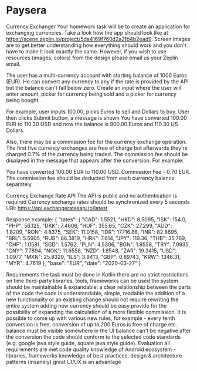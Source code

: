# Paysera
Currency Exchanger
Your homework task will be to create an application for exchanging currencies. Take a look how the app should look like at https://scene.zeplin.io/project/5da4169f760d2a2fb4b2ead9. Screen images are to get better understanding how everything should work and you don't have to make it look exactly the same. However, if you wish to use resources (images, colors) from the design please email us your Zeplin email.

The user has a multi-currency account with starting balance of 1000 Euros (EUR). He can convert any currency to any if the rate is provided by the API but the balance can't fall below zero. Create an input where the user will enter amount, picker for currency being sold and a picker for currency being bought.

For example, user inputs 100.00, picks Euros to sell and Dollars to buy. User then clicks Submit button, a message is shown You have converted 100.00 EUR to 110.30 USD and now the balance is 900.00 Euros and 110.30 US Dollars.

Also, there may be a commission fee for the currency exchange operation. The first five currency exchanges are free of charge but afterwards they're charged 0.7% of the currency being traded. The commission fee should be displayed in the message that appears after the conversion. For example:

You have converted 100.00 EUR to 110.00 USD. Commission Fee - 0.70 EUR.
The commission fee should be deducted from each currency balance separately.

Currency Exchange Rate API
The API is public and no authentication is required
Currency exchange rates should be synchronized every 5 seconds
URI: https://api.exchangeratesapi.io/latest

Response example:
{
  "rates": {
    "CAD": 1.5521,
    "HKD": 8.5095,
    "ISK": 154.0,
    "PHP": 56.125,
    "DKK": 7.4606,
    "HUF": 355.65,
    "CZK": 27.299,
    "AUD": 1.8209,
    "RON": 4.8375,
    "SEK": 11.0158,
    "IDR": 17716.88,
    "INR": 82.8695,
    "BRL": 5.5905,
    "RUB": 86.3819,
    "HRK": 7.614,
    "JPY": 119.36,
    "THB": 35.769,
    "CHF": 1.0581,
    "SGD": 1.5762,
    "PLN": 4.5306,
    "BGN": 1.9558,
    "TRY": 7.0935,
    "CNY": 7.7894,
    "NOK": 11.6558,
    "NZD": 1.8548,
    "ZAR": 19.3415,
    "USD": 1.0977,
    "MXN": 25.8329,
    "ILS": 3.9413,
    "GBP": 0.89743,
    "KRW": 1346.31,
    "MYR": 4.7619
  },
  "base": "EUR",
  "date": "2020-03-27"
}

Requirements
the task must be done in Kotlin
there are no strict restrictions on time
third-party libraries, tools, frameworks can be used
the system should be maintainable & expandable:
a clear relationship between the parts of the code
the code is understandable, simple, readable
the addition of a new functionality or an existing change should not require rewriting the entire system
adding new currency should be easy
provide for the possibility of expanding the calculation of a more flexible commission. It is possible to come up with various new rules, for example - every tenth conversion is free, conversion of up to 200 Euros is free of charge etc.
balance must be visible somewhere in the UI
balance can't be negative after the conversion
the code should conform to the selected code standards (e.g. google java style guide, square java style guide).
Evaluation
all requirements are met
code quality
knowledge of Android ecosystem - libraries, frameworks
knowledge of best practices, design & architecture patterns
(insanely) great UI/UX is an advantage
